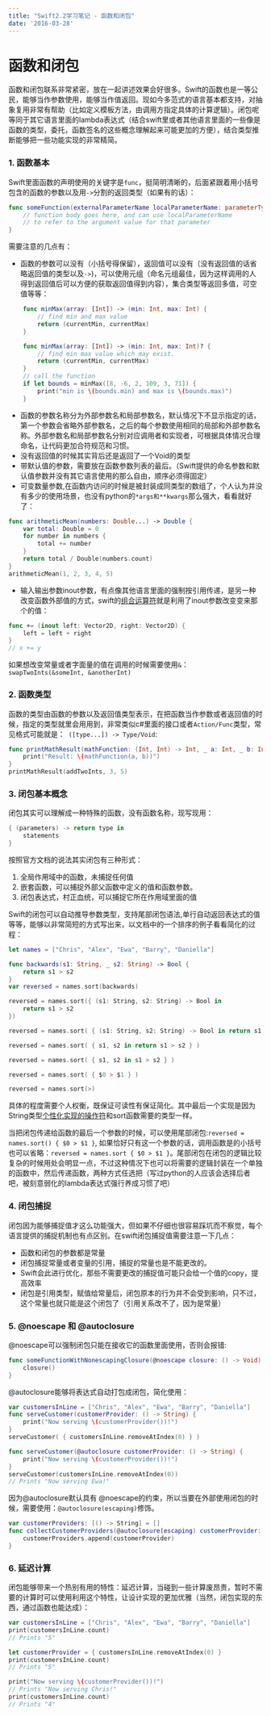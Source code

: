 ```yaml
---
title: "Swift2.2学习笔记 - 函数和闭包"
date: '2016-03-28'
---
```


# 函数和闭包

函数和闭包联系非常紧密，放在一起讲述效果会好很多。Swift的函数也是一等公民，能够当作参数使用，能够当作值返回。现如今多范式的语言基本都支持，对抽象复用非常有帮助（比如定义模板方法，由调用方指定具体的计算逻辑）。闭包呢等同于其它语言里面的lambda表达式（结合swift里或者其他语言里面的一些像是函数的类型，委托，函数签名的这些概念理解起来可能更加的方便），结合类型推断能够把一些功能实现的非常精简。

### 1. 函数基本
Swift里面函数的声明使用的关键字是`func`，挺简明清晰的，后面紧跟着用小括号包含的函数的参数以及用`->`分割的返回类型（如果有的话）：
```swift
func someFunction(externalParameterName localParameterName: parameterType) -> returnValueType {
    // function body goes here, and can use localParameterName
    // to refer to the argument value for that parameter
}
```
需要注意的几点有：
- 函数的参数可以没有（小括号得保留），返回值可以没有（没有返回值的话省略返回值的类型以及`->`)，可以使用元组（命名元组最佳，因为这样调用的人得到返回值后可以方便的获取返回值得到内容），集合类型等返回多值，可空值等等：
```swift
	func minMax(array: [Int]) -> (min: Int, max: Int) {
	    // find min and max value
	    return (currentMin, currentMax)
	}

	func minMax(array: [Int]) -> (min: Int, max: Int)? {
	    // find min max value which may exist.
	    return (currentMin, currentMax)
	}
	// call the function
	if let bounds = minMax([8, -6, 2, 109, 3, 71]) {
	    print("min is \(bounds.min) and max is \(bounds.max)")
	}
```
- 函数的参数名称分为外部参数名和局部参数名，默认情况下不显示指定的话，第一个参数会省略外部参数名，之后的每个参数使用相同的局部和外部参数名称。外部参数名和局部参数名分别对应调用者和实现者，可根据具体情况合理命名，让代码更加合符规范和习惯。
- 没有返回值的时候其实背后还是返回了一个Void的类型
- 带默认值的参数，需要放在函数参数列表的最后。（Swift提供的命名参数和默认值参数并没有其它语言使用的那么自由，顺序必须得固定）
- 可变数量参数,在函数内访问的时候是被封装成同类型的数组了，个人认为并没有多少的使用场景，也没有python的`*args和**kwargs`那么强大，看看就好了：
```swift
func arithmeticMean(numbers: Double...) -> Double {
    var total: Double = 0
    for number in numbers {
        total += number
    }
    return total / Double(numbers.count)
}
arithmeticMean(1, 2, 3, 4, 5)
```
- 输入输出参数inout参数，有点像其他语言里面的强制按引用传递，是另一种改变函数外部值的方式，swift的[组合运算符](https://developer.apple.com/library/ios/documentation/Swift/Conceptual/Swift_Programming_Language/AdvancedOperators.html#//apple_ref/doc/uid/TP40014097-CH27-ID42)就是利用了inout参数改变变来那个的值：
```swift
func += (inout left: Vector2D, right: Vector2D) {
    left = left + right
}
// x += y
```
如果想改变常量或者字面量的值在调用的时候需要使用`&`：`swapTwoInts(&someInt, &anotherInt)`

### 2. 函数类型
函数的类型由函数的参数以及返回值类型表示，在把函数当作参数或者返回值的时候，指定的类型就里会用用到，非常类似c#里面的接口或者`Action/Func`类型，常见格式可能就是：` ([type...]) -> Type/Void`:
```swift
func printMathResult(mathFunction: (Int, Int) -> Int, _ a: Int, _ b: Int) {
    print("Result: \(mathFunction(a, b))")
}
printMathResult(addTwoInts, 3, 5)
```

### 3. 闭包基本概念
闭包其实可以理解成一种特殊的函数，没有函数名称，现写现用：
```swift
{ (parameters) -> return type in
    statements
}
```
按照官方文档的说法其实闭包有三种形式：
1. 全局作用域中的函数，未捕捉任何值
2. 嵌套函数，可以捕捉外部父函数中定义的值和函数参数。
3. 闭包表达式，村正血统，可以捕捉它所在作用域里面的值

Swift的闭包可以自动推导参数类型，支持尾部闭包语法,单行自动返回表达式的值等等，能够以非常简短的方式写出来，以文档中的一个排序的例子看看简化的过程：
```swift
let names = ["Chris", "Alex", "Ewa", "Barry", "Daniella"]

func backwards(s1: String, _ s2: String) -> Bool {
    return s1 > s2
}
var reversed = names.sort(backwards)

reversed = names.sort({ (s1: String, s2: String) -> Bool in
    return s1 > s2
})

reversed = names.sort( { (s1: String, s2: String) -> Bool in return s1 > s2 } )

reversed = names.sort( { s1, s2 in return s1 > s2 } )

reversed = names.sort( { s1, s2 in s1 > s2 } )

reversed = names.sort( { $0 > $1 } )

reversed = names.sort(>)
```
具体的程度需要个人权衡，既保证可读性有保证简化。其中最后一个实现是因为String类型[个性化实现的操作符](https://developer.apple.com/library/ios/documentation/Swift/Conceptual/Swift_Programming_Language/AdvancedOperators.html#//apple_ref/doc/uid/TP40014097-CH27-ID42)和sort函数需要的类型一样。

当把闭包传递给函数的最后一个参数的时候，可以使用尾部闭包:`reversed = names.sort() { $0 > $1 }`, 如果恰好只有这一个参数的话，调用函数是的小括号也可以省略：`reversed = names.sort { $0 > $1 }`。尾部闭包在闭包的逻辑比较复杂的时候用处会明显一点，不过这种情况下也可以将需要的逻辑封装在一个单独的函数中，然后传递函数，两种方式任选把（写过python的人应该会选择后者吧，被刻意弱化的lambda表达式强行养成习惯了吧）


### 4. 闭包捕捉
闭包因为能够捕捉值才这么功能强大，但如果不仔细也很容易踩坑而不察觉，每个语言提供的捕捉机制也有点区别。在swift闭包捕捉值需要注意一下几点：
- 函数和闭包的参数都是常量
- 闭包捕捉常量或者变量的引用，捕捉的常量也是不能更改的。
- Swift会此进行优化，那些不需要更改的捕捉值可能只会给一个值的copy，提高效率
- 闭包是引用类型，赋值给常量后，闭包原本的行为并不会受到影响，只不过，这个常量也就只能是这个闭包了（引用关系改不了，因为是常量）

### 5. @noescape 和 @autoclosure
@noescape可以强制闭包只能在接收它的函数里面使用，否则会报错:
```swift
func someFunctionWithNonescapingClosure(@noescape closure: () -> Void) {
    closure()
}
```

@autoclosure能够将表达式自动打包成闭包，简化使用：
```swift
var customersInLine = ["Chris", "Alex", "Ewa", "Barry", "Daniella"]
func serveCustomer(customerProvider: () -> String) {
    print("Now serving \(customerProvider())!")
}
serveCustomer( { customersInLine.removeAtIndex(0) } )

func serveCustomer(@autoclosure customerProvider: () -> String) {
    print("Now serving \(customerProvider())!")
}
serveCustomer(customersInLine.removeAtIndex(0))
// Prints "Now serving Ewa!"
```
因为@autoclosure默认具有 @noescape的约束，所以当要在外部使用闭包的时候，需要使用：`@autoclosure(escaping)`修饰。
```swift
var customerProviders: [() -> String] = []
func collectCustomerProviders(@autoclosure(escaping) customerProvider: () -> String) {
    customerProviders.append(customerProvider)
}
```

### 6. 延迟计算
闭包能够带来一个热别有用的特性：延迟计算，当碰到一些计算废昂贵，暂时不需要的计算时可以使用利用这个特性，让设计实现的更加优雅（当然，闭包实现的东西，通过函数也能达成）：
```swift
var customersInLine = ["Chris", "Alex", "Ewa", "Barry", "Daniella"]
print(customersInLine.count)
// Prints "5"

let customerProvider = { customersInLine.removeAtIndex(0) }
print(customersInLine.count)
// Prints "5"

print("Now serving \(customerProvider())!")
// Prints "Now serving Chris!"
print(customersInLine.count)
// Prints "4"
```

